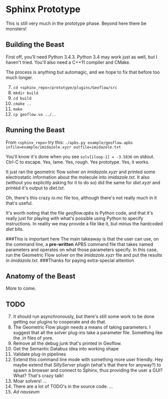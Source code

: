 # Sphinx Prototype
This is still very much in the prototype phase.  Beyond here there be monsters!

## Building the Beast
First off, you'll need Python 3.4.3.  Python 3.4 may work just as well, but I haven't tried.  You'll also need a C++11 compiler and CMake.

The process is anything but automagic, and we hope to fix that before too much longer.

7. `cd <sphinx_repo>/prototype/plugins/Geoflow/src`
7. `mkdir build`
7. `cd build`
7. `cmake ..`
7. `make`
7. `cp geoflow.so ../..`

## Running the Beast
From `<sphinx_repo>` try this:
`./apbs.py example/geoflow.apbs infile=example/imidazole.xyzr outfile=imidazole.txt`

You'll know it's done when you see `solv[iloop-1] = -3.5836` on stdout.  Ctrl-C to escape.  Yes, lame.  Yes, rough.  Yes prototype.  Yes, it works.

It just ran the geometric flow solver on *imidazole.xyzr* and printed some electrostatic information about the molecule into *imidazole.txt*.  It also (without you explicitly asking for it to do so) did the same for *diet.xyzr* and printed it's output to *diet.txt*.

Oh, there's this crazy *io.mc* file too, although there's not really much in it that's useful.

It's worth noting that the file *geoflow.apbs* is Python code, and that it's really just for playing with what's possible using Python to specify instructions.  In reality we may provide a file like it, but minus the hardcoded *diet* bits.

###This is important here
The main takeaway is that the user can use, on the command line, a **pre-written** APBS command file that takes named parameters and operates on what those parameters specify.  In this case, run the Geometric Flow solver on the *imidazole.xyzr* file and put the results in *imidazole.txt*.
###Thanks for paying extra-special attention

## Anatomy of the Beast
More to come.

## TODO
7. It should run asynchronously, but there's still some work to be done getting our plugins to cooperate and do that.
7. The Geometric Flow plugin needs a means of taking parameters.  I suggest that all the solver plug-ins take a parameter file.  Something like the .in files of yore.
7. Remove all the debug junk that's printed in Geoflow.
7. Get the Semantic Databus idea into working shape
7. Validate plug-in pipelines
7. Extend this command line mode with something more user friendly.  Hey maybe extend that *SillyServer* plugin (what's that there for anyway?) to spawn a browser and connect to Sphinx, thus providing the user a GUI?  What?  That's crazy talk!
7. Moar solvers!
...
7. There are a lot of TODO's in the source code.
...
7. *Ad nauseum*
